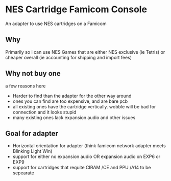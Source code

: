 # NES Cartridge Famicom Console
An adapter to use NES cartridges on a Famicom

## Why
Primarily so i can use NES Games that are either NES exclusive (ie Tetris) or cheaper overall (ie accounting for shipping and import fees)

## Why not buy one
a few reasons here
- Harder to find than the adapter for the other way around
- ones you can find are too expensive, and are bare pcb
- all existing ones have the cartridge vertically. wobble will be bad for connection and it looks stupid
- many existing ones lack expansion audio and other issues

## Goal for adapter
- Horizontal orientation for adapter (think famicom network adapter meets Blinking Light Win)
- support for either no expansion audio OR expansion audio on EXP6 or EXP9
- support for cartridges that requite CIRAM /CE and PPU /A14 to be sepearate